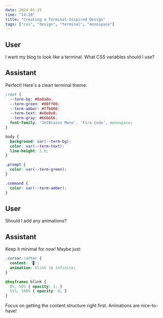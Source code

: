 ```yaml
---
date: 2024-01-15
time: "14:20"
title: "Creating a Terminal-Inspired Design"
tags: ["css", "design", "terminal", "monospace"]
---
```


## User
I want my blog to look like a terminal. What CSS variables should I use?

## Assistant
Perfect! Here's a clean terminal theme:

```css
:root {
  --term-bg: #0a0a0a;
  --term-green: #00ff00;
  --term-amber: #ffb000;
  --term-text: #e0e0e0;
  --term-gray: #666666;
  font-family: 'JetBrains Mono', 'Fira Code', monospace;
}

body {
  background: var(--term-bg);
  color: var(--term-text);
  line-height: 1.6;
}

.prompt {
  color: var(--term-green);
}

.command {
  color: var(--term-amber);
}
```

## User
Should I add any animations?

## Assistant
Keep it minimal for now! Maybe just:

```css
.cursor::after {
  content: '▊';
  animation: blink 1s infinite;
}

@keyframes blink {
  0%, 50% { opacity: 1; }
  51%, 100% { opacity: 0; }
}
```

Focus on getting the content structure right first. Animations are nice-to-have!